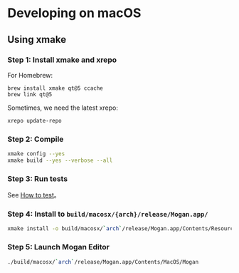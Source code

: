 # Developing on macOS
## Using xmake
### Step 1: Install xmake and xrepo
For Homebrew:
```
brew install xmake qt@5 ccache
brew link qt@5
```

Sometimes, we need the latest xrepo:
``` bash
xrepo update-repo
```

### Step 2: Compile
``` bash
xmake config --yes
xmake build --yes --verbose --all
```

### Step 3: Run tests
See [How to test](Test.md)。

### Step 4: Install to `build/macosx/{arch}/release/Mogan.app/`
``` bash
xmake install -o build/macosx/`arch`/release/Mogan.app/Contents/Resources/ mogan
```

### Step 5: Launch Mogan Editor
``` bash
./build/macosx/`arch`/release/Mogan.app/Contents/MacOS/Mogan
```
